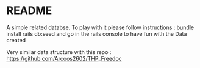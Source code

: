 # README

A simple related databse. To play with it please follow instructions :
bundle install
rails db:seed
and go in the rails console to have fun with the Data created

Very similar data structure with this repo : https://github.com/Arcoos2602/THP_Freedoc
